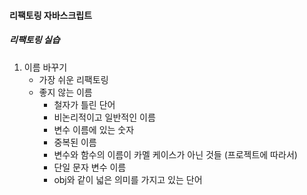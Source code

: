 #### 리팩토링 자바스크립트

##### 리팩토링 실습
1. 이름 바꾸기
    - 가장 쉬운 리팩토링
    - 좋지 않는 이름
        - 철자가 틀린 단어
        - 비논리적이고 일반적인 이름
        - 변수 이름에 있는 숫자
        - 중복된 이름
        - 변수와 함수의 이름이 카멜 케이스가 아닌 것들 (프로젝트에 따라서)
        - 단일 문자 변수 이름
        - obj와 같이 넓은 의미를 가지고 있는 단어